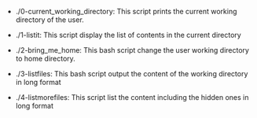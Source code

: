 * ./0-current_working_directory: This script prints the current working directory of the user.

* ./1-listit: This script display the list of contents in the current directory 

* ./2-bring_me_home: This bash script change the user working directory to home directory.

* ./3-listfiles: This bash script output the content of the working directory in long format

* ./4-listmorefiles: This script list the content including the hidden ones in long format
